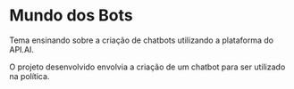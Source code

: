# Mundo dos Bots

Tema ensinando sobre a criação de chatbots utilizando a plataforma do API.AI.

O projeto desenvolvido envolvia a criação de um chatbot para ser utilizado na política.
